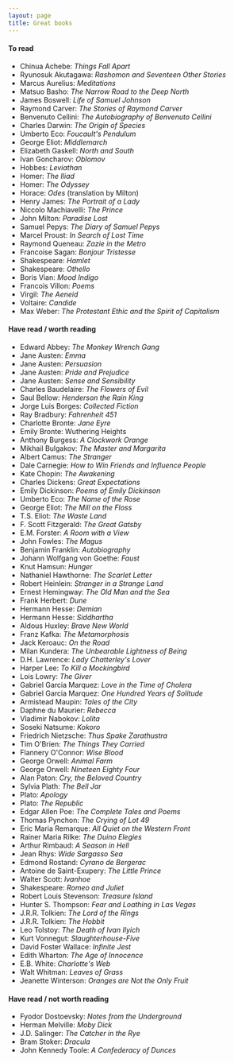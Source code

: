 ```yaml
---
layout: page
title: Great books
---
```


#### To read

* Chinua Achebe: _Things Fall Apart_
* Ryunosuk Akutagawa: _Rashomon and Seventeen Other Stories_
* Marcus Aurelius: _Meditations_
* Matsuo Basho: _The Narrow Road to the Deep North_
* James Boswell: _Life of Samuel Johnson_
* Raymond Carver: _The Stories of Raymond Carver_
* Benvenuto Cellini: _The Autobiography of Benvenuto Cellini_
* Charles Darwin: _The Origin of Species_
* Umberto Eco: _Foucault's Pendulum_
* George Eliot: _Middlemarch_
* Elizabeth Gaskell: _North and South_
* Ivan Goncharov: _Oblomov_
* Hobbes: _Leviathan_
* Homer: _The Iliad_
* Homer: _The Odyssey_
* Horace: _Odes_ (translation by Milton)
* Henry James: _The Portrait of a Lady_
* Niccolo Machiavelli: _The Prince_
* John Milton: _Paradise Lost_
* Samuel Pepys: _The Diary of Samuel Pepys_
* Marcel Proust: _In Search of Lost Time_
* Raymond Queneau: _Zazie in the Metro_
* Francoise Sagan: _Bonjour Tristesse_
* Shakespeare: _Hamlet_
* Shakespeare: _Othello_
* Boris Vian: _Mood Indigo_
* Francois Villon: _Poems_
* Virgil: _The Aeneid_
* Voltaire: _Candide_
* Max Weber: _The Protestant Ethic and the Spirit of Capitalism_

#### Have read / worth reading

* Edward Abbey: _The Monkey Wrench Gang_
* Jane Austen: _Emma_
* Jane Austen: _Persuasion_
* Jane Austen: _Pride and Prejudice_
* Jane Austen: _Sense and Sensibility_
* Charles Baudelaire: _The Flowers of Evil_
* Saul Bellow: _Henderson the Rain King_
* Jorge Luis Borges: _Collected Fiction_
* Ray Bradbury: _Fahrenheit 451_
* Charlotte Bronte: _Jane Eyre_
* Emily Bronte: Wuthering Heights
* Anthony Burgess: _A Clockwork Orange_
* Mikhail Bulgakov: _The Master and Margarita_
* Albert Camus: _The Stranger_
* Dale Carnegie: _How to Win Friends and Influence People_
* Kate Chopin: _The Awakening_
* Charles Dickens: _Great Expectations_
* Emily Dickinson: _Poems of Emily Dickinson_
* Umberto Eco: _The Name of the Rose_
* George Eliot: _The Mill on the Floss_
* T.S. Eliot: _The Waste Land_
* F. Scott Fitzgerald: _The Great Gatsby_
* E.M. Forster: _A Room with a View_
* John Fowles: _The Magus_
* Benjamin Franklin: _Autobiography_
* Johann Wolfgang von Goethe: _Faust_
* Knut Hamsun: _Hunger_
* Nathaniel Hawthorne: _The Scarlet Letter_
* Robert Heinlein: _Stranger in a Strange Land_
* Ernest Hemingway: _The Old Man and the Sea_
* Frank Herbert: _Dune_
* Hermann Hesse: _Demian_
* Hermann Hesse: _Siddhartha_
* Aldous Huxley: _Brave New World_
* Franz Kafka: _The Metamorphosis_
* Jack Keroauc: _On the Road_
* Milan Kundera: _The Unbearable Lightness of Being_
* D.H. Lawrence: _Lady Chatterley's Lover_
* Harper Lee: _To Kill a Mockingbird_
* Lois Lowry: _The Giver_
* Gabriel Garcia Marquez: _Love in the Time of Cholera_
* Gabriel Garcia Marquez: _One Hundred Years of Solitude_
* Armistead Maupin: _Tales of the City_
* Daphne du Maurier: _Rebecca_
* Vladimir Nabokov: _Lolita_
* Soseki Natsume: _Kokoro_
* Friedrich Nietzsche: _Thus Spake Zarathustra_
* Tim O'Brien: _The Things They Carried_
* Flannery O'Connor: _Wise Blood_
* George Orwell: _Animal Farm_
* George Orwell: _Nineteen Eighty Four_
* Alan Paton: _Cry, the Beloved Country_
* Sylvia Plath: _The Bell Jar_
* Plato: _Apology_
* Plato: _The Republic_
* Edgar Allen Poe: _The Complete Tales and Poems_
* Thomas Pynchon: _The Crying of Lot 49_
* Eric Maria Remarque: _All Quiet on the Western Front_
* Rainer Maria Rilke: _The Duino Elegies_
* Arthur Rimbaud: _A Season in Hell_
* Jean Rhys: _Wide Sargasso Sea_
* Edmond Rostand: _Cyrano de Bergerac_
* Antoine de Saint-Exupery: _The Little Prince_
* Walter Scott: _Ivanhoe_
* Shakespeare: _Romeo and Juliet_
* Robert Louis Stevenson: _Treasure Island_
* Hunter S. Thompson: _Fear and Loathing in Las Vegas_
* J.R.R. Tolkien: _The Lord of the Rings_
* J.R.R. Tolkien: _The Hobbit_
* Leo Tolstoy: _The Death of Ivan Ilyich_
* Kurt Vonnegut: _Slaughterhouse-Five_
* David Foster Wallace: _Infinite Jest_
* Edith Wharton: _The Age of Innocence_
* E.B. White: _Charlotte's Web_
* Walt Whitman: _Leaves of Grass_
* Jeanette Winterson: _Oranges are Not the Only Fruit_

#### Have read / not worth reading

* Fyodor Dostoevsky: _Notes from the Underground_
* Herman Melville: _Moby Dick_
* J.D. Salinger: _The Catcher in the Rye_
* Bram Stoker: _Dracula_
* John Kennedy Toole: _A Confederacy of Dunces_